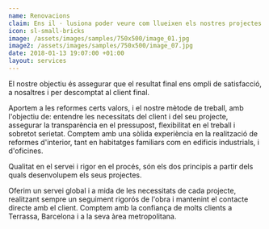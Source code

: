 ```yaml
---
name: Renovacions
claim: Ens il · lusiona poder veure com llueixen els nostres projectes al llarg d'aquests anys.
icon: sl-small-bricks
image: /assets/images/samples/750x500/image_01.jpg
image2: /assets/images/samples/750x500/image_07.jpg
date: 2018-01-13 19:07:00 +01:00
layout: services
---
```


El nostre objectiu és assegurar que el resultat final ens ompli de satisfacció, a nosaltres i per descomptat al client final.

Aportem a les reformes certs valors, i el nostre mètode de treball, amb l'objectiu de: entendre les necessitats del client i del seu projecte, assegurar la transparència en el pressupost, flexibilitat en el treball i sobretot serietat.
Comptem amb una sòlida experiència en la realització de reformes d'interior, tant en habitatges familiars com en edificis industrials, i d'oficines.

Qualitat en el servei i rigor en el procés, són els dos principis a partir dels quals desenvolupem els seus projectes.

Oferim un servei global i a mida de les necessitats de cada projecte, realitzant sempre un seguiment rigorós de l'obra i mantenint el contacte directe amb el client. Comptem amb la confiança de molts clients a Terrassa, Barcelona i a la seva àrea metropolitana.
